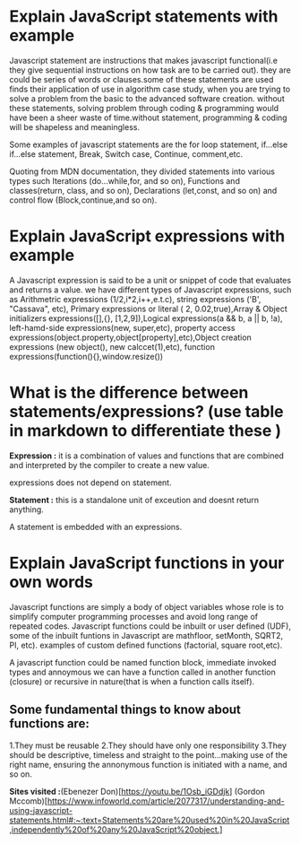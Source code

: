 # Explain JavaScript statements with example

Javascript statement are instructions that makes javascript functional(i.e they give sequential instructions on how task are to be carried out). they are could be series of words or clauses.some of these statements are used finds their application of use in algorithm case study, when you are trying to solve a problem from the basic to the advanced software creation. without these statements, solving problem through coding & programming would have been a sheer waste of time.without statement, programming & coding will be shapeless and meaningless.

Some examples of javascript statements are the for loop statement, if...else if...else statement, Break, Switch case, Continue, comment,etc.

Quoting from MDN documentation, they divided statements into various types such Iterations (do...while,for, and so on), Functions and classes(return, class, and so on), Declarations (let,const, and so on) and control flow (Block,continue,and so on).


# Explain JavaScript expressions with example

A Javascript expression is said to be a unit or snippet of code that evaluates and returns a value.
we have different types of Javascript expressions, such as Arithmetric expressions (1/2,i*2,i++,e.t.c), string expressions ('B', "Cassava", etc), Primary expressions or literal ( 2, 0.02,true),Array & Object initializers expressions([],{}, [1,2,9]),Logical expressions(a && b, a || b, !a), left-hamd-side expressions(new, super,etc), property access expressions(object.property,object[property],etc),Object creation expressions (new object(), new calccet(1),etc), function expressions(function(){},window.resize())


# What is the difference between statements/expressions? (use table in markdown to differentiate these )

**Expression :** it is a combination of values and functions that are combined and interpreted by the compiler to create a new value.

expressions does not depend on statement.




**Statement :** this is a standalone unit of exceution and doesnt return anything.

A statement is embedded with an expressions.





# Explain JavaScript functions in your own words

Javascript functions are simply a body of object variables whose role is to simplify computer programming processes and avoid long range of repeated codes.
Javascript functions could be inbuilt or user defined (UDF), some of the inbuilt funtions in Javascript are mathfloor, setMonth, SQRT2, PI, etc). examples of custom defined functions (factorial, square root,etc).

A javascript function could be named function block, immediate invoked types and annoymous we can have a function called in another function (closure) or recursive in nature(that is when a function calls itself).

## Some fundamental things to know about functions are:

1.They must be reusable
2.They should have only one responsibility
3.They should be descriptive, timeless and straight to the point...making use of the right name, ensuring the annonymous function is initiated with a name, and so on.

**Sites visited :**(Ebenezer Don)[https://youtu.be/1Osb_iGDdjk] (Gordon Mccomb)[https://www.infoworld.com/article/2077317/understanding-and-using-javascript-statements.html#:~:text=Statements%20are%20used%20in%20JavaScript,independently%20of%20any%20JavaScript%20object.]
